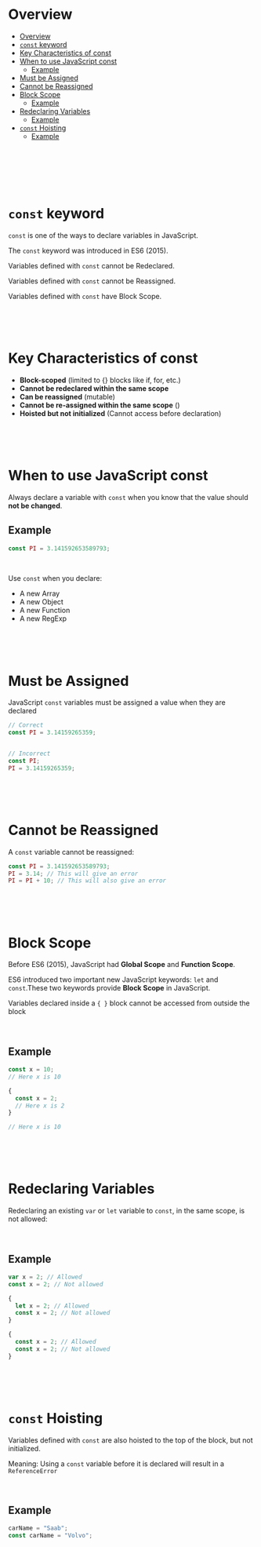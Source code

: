 # Overview

- [Overview](#overview)
- [`const` keyword](#const-keyword)
- [Key Characteristics of const](#key-characteristics-of-const)
- [When to use JavaScript const](#when-to-use-javascript-const)
  - [Example](#example)
- [Must be Assigned](#must-be-assigned)
- [Cannot be Reassigned](#cannot-be-reassigned)
- [Block Scope](#block-scope)
  - [Example](#example-1)
- [Redeclaring Variables](#redeclaring-variables)
  - [Example](#example-2)
- [`const` Hoisting](#const-hoisting)
  - [Example](#example-3)

&nbsp;

&nbsp;

&nbsp;

# `const` keyword

`const` is one of the ways to declare variables in JavaScript.

The `const` keyword was introduced in ES6 (2015).

Variables defined with `const` cannot be Redeclared.

Variables defined with `const` cannot be Reassigned.

Variables defined with `const` have Block Scope.

&nbsp;

&nbsp;

# Key Characteristics of const

- **Block-scoped** (limited to {} blocks like if, for, etc.)
- **Cannot be redeclared within the same scope**
- **Can be reassigned** (mutable)
- **Cannot be re-assigned within the same scope** ()
- **Hoisted but not initialized** (Cannot access before declaration)

&nbsp;

&nbsp;

# When to use JavaScript const

Always declare a variable with `const` when you know that the value should **not be changed**.

## Example

```js
const PI = 3.141592653589793;
```

&nbsp;

Use `const` when you declare:

- A new Array
- A new Object
- A new Function
- A new RegExp

&nbsp;

&nbsp;

# Must be Assigned

JavaScript `const` variables must be assigned a value when they are declared

```js
// Correct
const PI = 3.14159265359;


// Incorrect
const PI;
PI = 3.14159265359;

```

&nbsp;

&nbsp;

# Cannot be Reassigned

A `const` variable cannot be reassigned:

```js
const PI = 3.141592653589793;
PI = 3.14; // This will give an error
PI = PI + 10; // This will also give an error
```

&nbsp;

&nbsp;

# Block Scope

Before ES6 (2015), JavaScript had **Global Scope** and **Function Scope**.

ES6 introduced two important new JavaScript keywords: `let` and `const`.These two keywords provide **Block Scope** in JavaScript.

Variables declared inside a `{ }` block cannot be accessed from outside the block

&nbsp;

## Example

```js
const x = 10;
// Here x is 10

{
  const x = 2;
  // Here x is 2
}

// Here x is 10
```

&nbsp;

&nbsp;

# Redeclaring Variables

Redeclaring an existing `var` or `let` variable to `const`, in the same scope, is not allowed:

&nbsp;

## Example

```js
var x = 2; // Allowed
const x = 2; // Not allowed

{
  let x = 2; // Allowed
  const x = 2; // Not allowed
}

{
  const x = 2; // Allowed
  const x = 2; // Not allowed
}
```

&nbsp;

&nbsp;

# `const` Hoisting

Variables defined with `const` are also hoisted to the top of the block, but not initialized.

Meaning: Using a `const` variable before it is declared will result in a `ReferenceError`

&nbsp;

## Example

```js
carName = "Saab";
const carName = "Volvo";
```

&nbsp;
